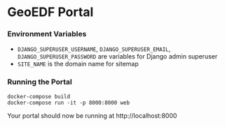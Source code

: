 # GeoEDF Portal

### Environment Variables
- `DJANGO_SUPERUSER_USERNAME`, `DJANGO_SUPERUSER_EMAIL`, `DJANGO_SUPERUSER_PASSWORD` are variables for Django admin superuser 
- `SITE_NAME` is the domain name for sitemap

### Running the Portal
    docker-compose build
    docker-compose run -it -p 8000:8000 web

Your portal should now be running at http://localhost:8000
